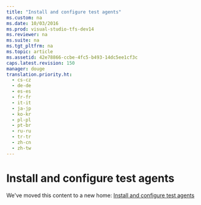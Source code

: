 ```yaml
---
title: "Install and configure test agents"
ms.custom: na
ms.date: 10/03/2016
ms.prod: visual-studio-tfs-dev14
ms.reviewer: na
ms.suite: na
ms.tgt_pltfrm: na
ms.topic: article
ms.assetid: 42e78866-ccbe-4fc5-b493-14dc5ee1cf3c
caps.latest.revision: 150
manager: douge
translation.priority.ht: 
  - cs-cz
  - de-de
  - es-es
  - fr-fr
  - it-it
  - ja-jp
  - ko-kr
  - pl-pl
  - pt-br
  - ru-ru
  - tr-tr
  - zh-cn
  - zh-tw
---
```

# Install and configure test agents
We've moved this content to a new home: [Install and configure test agents](http://go.microsoft.com/fwlink/?LinkId=723757)